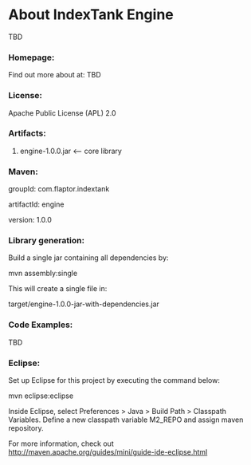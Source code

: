 About IndexTank Engine
======================

TBD

### Homepage:

Find out more about at: TBD

### License:

Apache Public License (APL) 2.0

### Artifacts:

1. engine-1.0.0.jar <-- core library

### Maven:

groupId: com.flaptor.indextank

artifactId: engine

version: 1.0.0

### Library generation:

Build a single jar containing all dependencies by:

mvn assembly:single

This will create a single file in:

target/engine-1.0.0-jar-with-dependencies.jar

### Code Examples:

TBD

### Eclipse:

Set up Eclipse for this project by executing the command below:

mvn eclipse:eclipse

Inside Eclipse, select Preferences > Java > Build Path > Classpath Variables. Define a new classpath variable M2_REPO and assign maven repository.

For more information, check out http://maven.apache.org/guides/mini/guide-ide-eclipse.html

